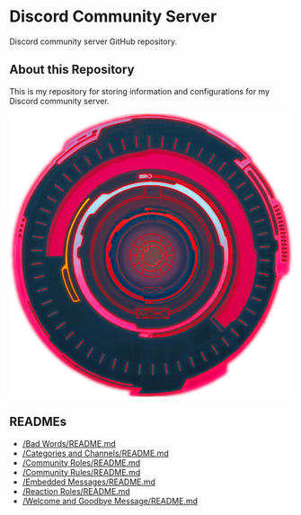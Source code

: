 # Discord Community Server
Discord community server GitHub repository.

## About this Repository
This is my repository for storing information and configurations for my Discord community server.

![alttext](/Images/server_icon.png)

## READMEs
* [/Bad Words/README.md](/Bad%20Words/README.md)
* [/Categories and Channels/README.md](/Categories%20and%20Channels/README.md)
* [/Community Roles/README.md](/Community%20Roles/README.md)
* [/Community Rules/README.md](/Community%20Rules/README.md)
* [/Embedded Messages/README.md](/Embedded%20Messages/README.md)
* [/Reaction Roles/README.md](/Reaction%20Roles/README.md)
* [/Welcome and Goodbye Message/README.md](/Welcome%20and%20Goodbye%20Message/README.md)